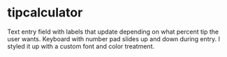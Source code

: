 tipcalculator
=============
Text entry field with labels that update depending on what percent tip the user wants.
Keyboard with number pad slides up and down during entry.
I styled it up with a custom font and color treatment.
